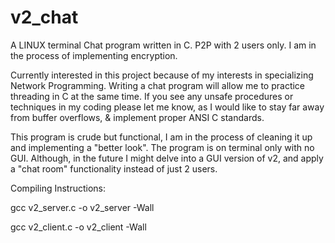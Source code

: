 # v2_chat
A LINUX terminal Chat program written in C. P2P with 2 users only. 
I am in the process of implementing encryption.

Currently interested in this project because of my interests in specializing
Network Programming. Writing a chat program will allow me to practice threading in C
at the same time. If you see any unsafe procedures or techniques in my coding please
let me know, as I would like to stay far away from buffer overflows, & implement
proper ANSI C standards.


This program is crude but functional, I am in the process of cleaning it up and
implementing a "better look". The program is on terminal only with no GUI. Although,
in the future I might delve into a GUI version of v2, and apply a "chat room" functionality
instead of just 2 users.

Compiling Instructions:

gcc v2_server.c -o v2_server -Wall

gcc v2_client.c -o v2_client -Wall
